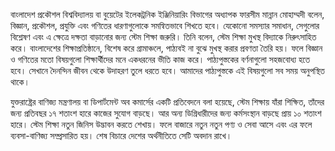 বাংলাদেশ প্রকৌশল বিশ্ববিদ্যালয় বা বুয়েটের ইলেকট্রনিক ইঞ্জিনিয়ারিং বিভাগের অধ্যাপক ফারসীম মান্নান মোহাম্মদী বলেন, বিজ্ঞান, প্রকৌশল, প্রযুক্তি এবং গণিতের ধারণাগুলোকে সমন্বিতভাবে শিখতে হবে। যেকোনো সমস্যার সমাধান, সেগুলোর বিশ্লেষণ এবং এ ক্ষেত্রে দক্ষতা বাড়ানোর জন্য স্টেম শিক্ষা জরুরি। তিনি বলেন, স্টেম শিক্ষা মুখস্থ বিদ্যাকে নিরুৎসাহিত করে। বাংলাদেশের শিক্ষাপ্রতিষ্ঠানে, বিশেষ করে গ্রামাঞ্চলে, পাঠ্যবই না বুঝে মুখস্থ করার প্রবণতা তৈরি হয়। ফলে বিজ্ঞান ও গণিতের মতো বিষয়গুলো শিক্ষার্থীদের মনে একধরনের ভীতি কাজ করে। পাঠ্যপুস্তকের বর্ণনাগুলো সহজবোধ্য হতে হবে। সেখানে দৈনন্দিন জীবন থেকে উদাহরণ তুলে ধরতে হবে। আমাদের পাঠ্যপুস্তকে এই বিষয়গুলো সব সময় অনুপস্থিত থাকে।

যুক্তরাষ্ট্রের বাণিজ্য মন্ত্রণালয় বা ডিপার্টমেন্ট অব কমার্সের একটি প্রতিবেদনে বলা হয়েছে, স্টেম শিক্ষায় যাঁরা শিক্ষিত, তাঁদের জন্য প্রতিবছর ১৭ শতাংশ হারে কাজের সুযোগ বাড়ছে। আর অন্য ডিগ্রিধারীদের জন্য কর্মসংস্থান বাড়ছে প্রায় ১০ শতাংশ হারে। স্টেম শিক্ষা নতুন জিনিস উদ্ভাবন করতে শেখায়। ফলে বাজারে নতুন নতুন পণ্য ও সেবা আসে এবং এর ফলে ব্যবসা-বাণিজ্য সম্প্রসারিত হয়। শেষ বিচারে দেশের অর্থনীতিতে সেটি অবদান রাখে।
